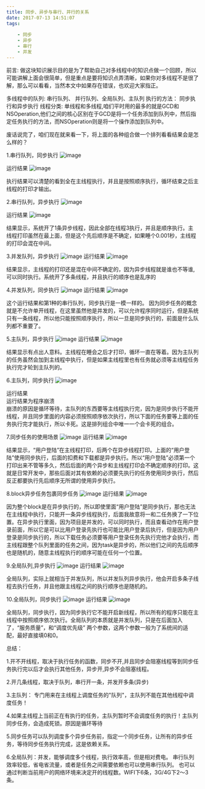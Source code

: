 ```yaml
---
title: 同步、异步与串行、并行的关系
date: 2017-07-13 14:51:07
tags:
   
    - 同步
    - 异步
    - 串行
    - 并发
---
```


前言:
做这块知识展示目的是为了帮助自己对多线程中的知识点做一个回顾，所以可能讲解上面会很简单，但是重点是要将知识点弄清晰，如果你对多线程不是很了解，那么可以看看，当然本文中如果存在错误，也欢迎大家指正。

多线程中的队列:
串行队列、 并行队列、全局队列、主队列
执行的方法：
同步执行和异步执行
线程分类:
单线程和多线程,咱们平时用的最多的就是GCD和NSOperation,他们之间的核心区别在于GCD是将一个任务添加到队列中，然后指定任务执行的方法，而NSOperation则是将一个操作添加到队列中。

<!-- more -->

废话说完了，咱们现在就来看一下，将上面的各种组合做一个排列看看结果会是怎么样的？

1.串行队列，同步执行
![image](http://upload-images.jianshu.io/upload_images/1863813-f9f61f3f5ef79e06.png?imageMogr2/auto-orient/strip%7CimageView2/2/w/1240)

运行结果
![image](http://upload-images.jianshu.io/upload_images/1863813-7374a681b79b9eda.png?imageMogr2/auto-orient/strip%7CimageView2/2/w/1240)

执行结果可以清楚的看到全在主线程执行，并且是按照顺序执行，循环结束之后主线程的打印才输出。

2.串行队列，异步执行
![image](http://upload-images.jianshu.io/upload_images/1863813-12b15b780ebc3d2c.png?imageMogr2/auto-orient/strip%7CimageView2/2/w/1240)

运行结果
![image](http://upload-images.jianshu.io/upload_images/1863813-2b44bbc7f23b04a0.png?imageMogr2/auto-orient/strip%7CimageView2/2/w/1240)

结果显示，系统开了1条异步线程，因此全部在线程3执行，并且是顺序执行。主线程打印虽然在最上面，但是这个先后顺序是不确定，如果睡个0.001秒，主线程的打印会混在中间。

3.并发队列，异步执行
![image](http://upload-images.jianshu.io/upload_images/1863813-1e7e9b9fc135c382.png?imageMogr2/auto-orient/strip%7CimageView2/2/w/1240)
运行结果
![image](http://upload-images.jianshu.io/upload_images/1863813-6ede763315ab5012.png?imageMogr2/auto-orient/strip%7CimageView2/2/w/1240)

结果显示，主线程的打印还是混在中间不确定的，因为异步线程就是谁也不等谁,可以同时执行。系统开了多条线程，并且执行的顺序也是乱序的

4.并发队列，同步执行
![image](http://upload-images.jianshu.io/upload_images/1863813-7614bb95239aaaeb.png?imageMogr2/auto-orient/strip%7CimageView2/2/w/1240)
运行结果
![image](http://upload-images.jianshu.io/upload_images/1863813-87cab09a801889ac.png?imageMogr2/auto-orient/strip%7CimageView2/2/w/1240)

这个运行结果和第1种的串行队列，同步执行是一模一样的。 因为同步任务的概念就是不允许单开线程，在这里虽然他是并发的，可以允许程序同时运行，但是系统只有一条线程，所以他只能按照顺序执行，所以一旦是同步执行的，前面是什么队列都不重要了。

5.主队列，异步执行
![image](http://upload-images.jianshu.io/upload_images/1863813-5610c1fb8b52491f.png?imageMogr2/auto-orient/strip%7CimageView2/2/w/1240)
运行结果
![image](http://upload-images.jianshu.io/upload_images/1863813-6f5a3868b33a24e5.png?imageMogr2/auto-orient/strip%7CimageView2/2/w/1240)

结果显示有点出人意料。主线程在睡会之后才打印，循环一直在等着。因为主队列的任务虽然会加到主线程中执行，但是如果主线程里也有任务就必须等主线程任务执行完才轮到主队列的。

6.主队列，同步执行
![image](http://upload-images.jianshu.io/upload_images/1863813-695d32f163f4988a.png?imageMogr2/auto-orient/strip%7CimageView2/2/w/1240)

运行结果<br>
运行结果为程序崩溃<br>
崩溃的原因是循环等待，主队列的东西要等主线程执行完，因为是同步执行不能开线程，并且同步里面的内容必须按照顺序依次执行，所以下面的任务要等上面的任务执行完才能执行，所以卡死。这是排列组合中唯一一个会卡死的组合。

7.同步任务的使用场景
![image](http://upload-images.jianshu.io/upload_images/1863813-631fb80889cc26a8.png?imageMogr2/auto-orient/strip%7CimageView2/2/w/1240)
运行结果
![image](http://upload-images.jianshu.io/upload_images/1863813-9b539ea47641c196.png?imageMogr2/auto-orient/strip%7CimageView2/2/w/1240)

结果显示，“用户登陆”在主线程打印，后两个在异步线程打印。上面的“用户登陆”使用同步执行，后面的扣费和下载都是异步执行。所以“用户登陆”必须第一个打印出来不管等多久，然后后面的两个异步和主线程打印会不确定顺序的打印。这就是日常开发中，那些后面对其有依赖的必须要先执行的任务使用同步执行，然后反正都要执行先后顺序无所谓的使用异步执行。

8.block异步任务包裹同步任务
![image](http://upload-images.jianshu.io/upload_images/1863813-88094efce27f19b4.png?imageMogr2/auto-orient/strip%7CimageView2/2/w/1240)
运行结果
![image](http://upload-images.jianshu.io/upload_images/1863813-1cc8290873e2934f.png?imageMogr2/auto-orient/strip%7CimageView2/2/w/1240)

因为整个block是在异步执行的，所以即使里面“用户登陆”是同步执行，那也无法在主线程中执行，只能开一条异步线程执行，后面我故意将一和二任务换了一下位置。在异步执行里面，因为项目是并发的，可以同时执行，而且查看动作在用户登录前面，所以它是可以比用户登录先执行也可能比用户登录后执行，但是因为用户登录是同步执行的，所以下载任务必须要等用户登录任务先执行完他才会执行，而主线程跟整个队列里面的任务之间，因为task是异步的，所以他们之间的先后顺序也是随机的，随意主线程执行的顺序可能在任何一个位置。

9.全局队列,异步执行
![image](http://upload-images.jianshu.io/upload_images/1863813-4cebaa1dfdb18254.png?imageMogr2/auto-orient/strip%7CimageView2/2/w/1240)
运行结果
![image](http://upload-images.jianshu.io/upload_images/1863813-634ae3a407d0d64d.png?imageMogr2/auto-orient/strip%7CimageView2/2/w/1240)

全局队列，实际上就相当于并发队列，所以并发队列异步执行，他会开启多条子线程去执行任务，并且他跟主线程之间的执行顺序也是随机的。

10.全局队列，同步执行
![image](http://upload-images.jianshu.io/upload_images/1863813-f75938c65a7b2ddb.png?imageMogr2/auto-orient/strip%7CimageView2/2/w/1240)
运行结果
![image](http://upload-images.jianshu.io/upload_images/1863813-ff962d1e6fb50cd4.png?imageMogr2/auto-orient/strip%7CimageView2/2/w/1240)

全局队列，同步执行，因为同步执行它不能开启新线程，所以所有的程序只能在主线程中按照顺序依次执行。全局队列的本质就是并发队列，只是在后面加入了，“服务质量”，和“调度优先级” 两个参数，这两个参数一般为了系统间的适配，最好直接填0和0。

总结：

1.开不开线程，取决于执行任务的函数，同步不开,并且同步会阻塞线程等到同步任务执行完以后才会执行其他任务，异步开,异步不会阻塞线程。

2.开几条线程，取决于队列，串行开一条，并发开多条(异步)

3.主队列： 专门用来在主线程上调度任务的"队列"，主队列不能在其他线程中调度任务！

4.如果主线程上当前正在有执行的任务，主队列暂时不会调度任务的执行！主队列同步任务，会造成死锁。原因是循环等待

5.同步任务可以队列调度多个异步任务前，指定一个同步任务，让所有的异步任务，等待同步任务执行完成，这是依赖关系。

6.全局队列：并发，能够调度多个线程，执行效率高，但是相对费电。 串行队列效率较低，省电省流量，或者是任务之间需要依赖也可以使用串行队列。
也可以通过判断当前用户的网络环境来决定开的线程数。WIFI下6条，3G/4G下2～3条。
